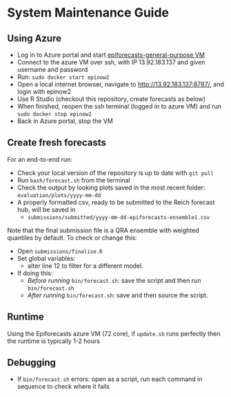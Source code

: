 # System Maintenance Guide 

## Using Azure

  - Log in to Azure portal and start [epiforecasts-general-purpose VM](https://portal.azure.com/#@epiforecastsoutlook.onmicrosoft.com/resource/subscriptions/2d9a656e-d2ff-4b55-9f35-99bddf874f1b/resourceGroups/epiforecasts-general-purpose/providers/Microsoft.Compute/virtualMachines/epiforecasts-general-purpose/overview)
  - Connect to the azure VM over ssh, with IP 13.92.183.137 and given username and password
  - Run: `sudo docker start epinow2`
  - Open a local internet browser, navigate to http://13.92.183.137:8787/, and login with epinow2
  - Use R Studio (checkout this repository, create forecasts as below)
  - When finished, reopen the ssh terminal (logged in to azure VM) and run `sudo docker stop epinow2`
  - Back in Azure portal, stop the VM

## Create fresh forecasts

For an end-to-end run:

- Check your local version of the repository is up to date with `git pull`
- Run `bash/forecast.sh` from the terminal
- Check the output by looking plots saved in the most recent folder: `evaluation/plots/yyyy-mm-dd`
- A properly formatted csv, ready to be submitted to the Reich forecast hub, will be saved in 
  - `submissions/submitted/yyyy-mm-dd-epiforecasts-ensemble1.csv`

Note that the final submission file is a QRA ensemble with weighted quantiles by default. To check or change this:
  - Open `submissions/finalise.R`
  - Set global variables:
    - alter line 12 to filter for a different model.
  - If doing this:
    - _Before running_ `bin/forecast.sh`: save the script and then run `bin/forecast.sh`
    - _After running_ `bin/forecast.sh`: save and then source the script.

## Runtime

Using the Epiforecasts azure VM (72 core), if `update.sh` runs perfectly then the runtime is typically 1-2 hours

## Debugging

- If `bin/forecast.sh` errors: open  as a script, run each command in sequence to check where it fails

